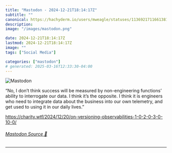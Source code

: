 ```yaml
---
title: "Mastodon - 2024-12-21T18:14:17Z"
subtitle: ""
canonical: https://hachyderm.io/users/mweagle/statuses/113692171166138101
description:
image: "/images/mastodon.png"

date: 2024-12-21T18:14:17Z
lastmod: 2024-12-21T18:14:17Z
image: ""
tags: ["Social Media"]

categories: ["mastodon"]
# generated: 2025-03-16T12:33:30-04:00
---
```

![Mastodon](/images/mastodon.png)

<p>“No, I don’t think success will be measured by non-engineering functions’ ability to interrogate our data. I think it’s the opposite. I think it is engineers who need to integrate data about the business into our own telemetry, and get used to using it in our daily lives.”</p><p><a href="https://charity.wtf/2024/12/20/on-versioning-observabilities-1-0-2-0-3-0-10-0/" target="_blank" rel="nofollow noopener noreferrer" translate="no"><span class="invisible">https://</span><span class="ellipsis">charity.wtf/2024/12/20/on-vers</span><span class="invisible">ioning-observabilities-1-0-2-0-3-0-10-0/</span></a></p>


###### [Mastodon Source 🐘](https://hachyderm.io/@mweagle/113692171166138101)

___
